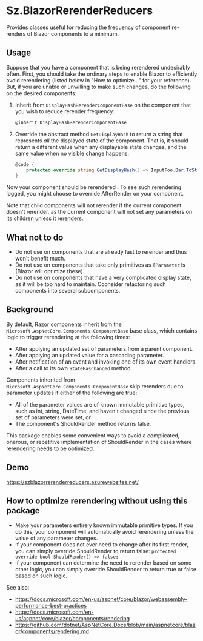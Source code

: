 # Sz.BlazorRerenderReducers

Provides classes useful for reducing the frequency of component re-renders of Blazor components to a minimum.

## Usage

Suppose that you have a component that is being rerendered undesirably often.  First, you should take the ordinary steps to enable Blazor to efficiently avoid rerendering (listed below in "How to optimize..." for your reference).  But, if you are unable or unwilling to make such changes, do the following on the desired components:

1. Inherit from `DisplayHashRerenderComponentBase` on the component that you wish to reduce rerender frequency:

    ```c#
    @inherit DisplayHashRerenderComponentBase
    ```

2. Override the abstract method `GetDisplayHash` to return a string that represents *all* the displayed state of the component. That is, it should return a different value when any displayable state changes, and the same value when no visible change happens.

    ```c#
    @code {
        protected override string GetDisplayHash() => InputFoo.Bar.ToString();
    }
    ```
Now your component should be rerendered .  To see such rerendering logged, you might choose to override AfterRender on your component. 

Note that child components will not rerender if the current component doesn't rerender, as the current component will not set any parameters on its children unless it rerenders.

## What not to do

* Do not use on components that are already fast to rerender and thus won't benefit much.
* Do not use on components that take only primitives as `[Parameter]`s (Blazor will optimize these).
* Do not use on components that have a very complicated display state, as it will be too hard to maintain. Cconsider refactoring such components into several subcomponents.

## Background

By default, Razor components inherit from the `Microsoft.AspNetCore.Components.ComponentBase` base class, which contains logic to trigger rerendering at the following times:

* After applying an updated set of parameters from a parent component.
* After applying an updated value for a cascading parameter.
* After notification of an event and invoking one of its own event handlers.
* After a call to its own `StateHasChanged` method.

Components inherited from `Microsoft.AspNetCore.Components.ComponentBase` skip rerenders due to parameter updates if either of the following are true:

* All of the parameter values are of known immutable primitive types, such as int, string, DateTime, and haven't changed since the previous set of parameters were set, or
* The component's ShouldRender method returns false.

This package enables some convenient ways to avoid a complicated, onerous, or repetitive implementation of ShouldRender in the cases where rerendering needs to be optimized.

## Demo

https://szblazorrerenderreducers.azurewebsites.net/


## How to optimize rerendering without using this package

* Make your parameters entirely known immutable primitive types.  If you do this, your component will automatically avoid rerendering unless the value of any parameter changes.
* If your component does not ever need to change after its first render, you can simply override ShouldRender to return false: `protected override bool ShouldRender() => false;`
* If your component can determine the need to rerender based on some other logic, you can simply override ShouldRender to return true or false based on such logic. 

See also:
* https://docs.microsoft.com/en-us/aspnet/core/blazor/webassembly-performance-best-practices
* https://docs.microsoft.com/en-us/aspnet/core/blazor/components/rendering
* https://github.com/dotnet/AspNetCore.Docs/blob/main/aspnetcore/blazor/components/rendering.md
